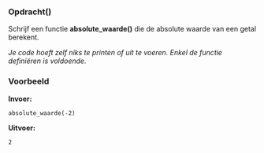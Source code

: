 ### Opdracht()

Schrijf een functie **absolute_waarde()** die de absolute waarde van een getal berekent.

*Je code hoeft zelf niks te printen of uit te voeren. Enkel de functie definiëren is voldoende.*

### Voorbeeld

**Invoer:**

    absolute_waarde(-2)

**Uitvoer:**

    2
